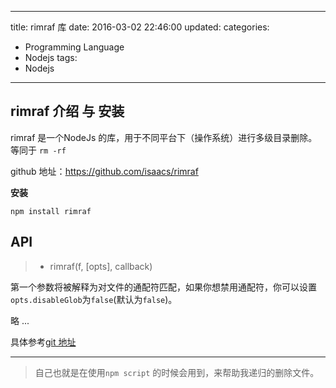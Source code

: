 ﻿----
title: rimraf 库
date: 2016-03-02 22:46:00
updated:
categories: 
- Programming Language
- Nodejs
tags:
- Nodejs

----
## rimraf 介绍 与 安装

rimraf 是一个NodeJs 的库，用于不同平台下（操作系统）进行多级目录删除。 等同于 `rm -rf `

github 地址：https://github.com/isaacs/rimraf

**安装**
```
npm install rimraf
```

## API
> * rimraf(f, [opts], callback)

第一个参数将被解释为对文件的通配符匹配，如果你想禁用通配符，你可以设置`opts.disableGlob`为`false`(默认为`false`)。

略 ...

具体参考[git 地址](https://github.com/isaacs/rimraf)

- ----
> 自己也就是在使用`npm script` 的时候会用到，来帮助我递归的删除文件。